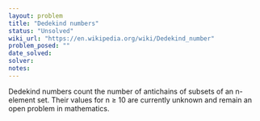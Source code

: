 ```yaml
---
layout: problem
title: "Dedekind numbers"
status: "Unsolved"
wiki_url: "https://en.wikipedia.org/wiki/Dedekind_number"
problem_posed: ""
date_solved:
solver:
notes:
---
```

Dedekind numbers count the number of antichains of subsets of an n-element set. Their values for n ≥ 10 are currently unknown and remain an open problem in mathematics.